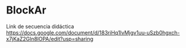 # BlockAr

Link de secuencia didáctica
https://docs.google.com/document/d/183riHq1lvMjgv1uu-uSzb0hgxch-x7jKaZ2Gln8lOPA/edit?usp=sharing
